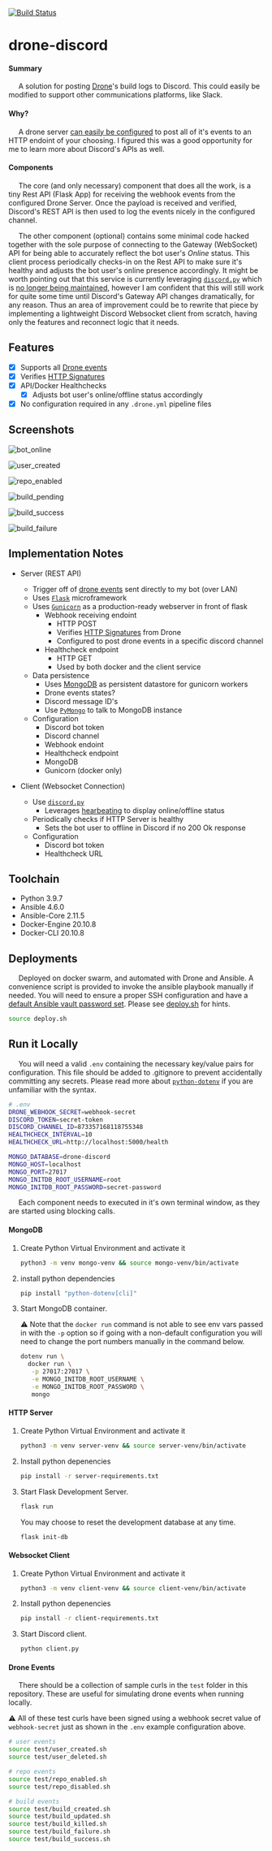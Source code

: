 [![Build Status](https://drone.kiwi-labs.net/api/badges/Diesel-Net/drone-discord/status.svg)](https://drone.kiwi-labs.net/Diesel-Net/drone-discord)


# drone-discord

#### **Summary**
&nbsp;&nbsp;&nbsp;&nbsp;&nbsp;A solution for posting [Drone](https://www.drone.io/)'s build logs to Discord. 
This could easily be modified to support other communications platforms, like Slack.

#### **Why?**
&nbsp;&nbsp;&nbsp;&nbsp;&nbsp;A drone server [can easily be configured](https://discourse.drone.io/t/how-to-use-global-webhooks/3755) to post all of it's events to an HTTP endoint of your choosing. I figured this was a good opportunity for me to learn more about Discord's APIs as well.

#### **Components**
&nbsp;&nbsp;&nbsp;&nbsp;&nbsp;The core (and only necessary) component that does all the work, is a tiny Rest API (Flask App) for receiving the webhook events from the configured Drone Server. Once the payload is received and verified, Discord's REST API is then used to log the events nicely in the configured channel.

&nbsp;&nbsp;&nbsp;&nbsp;&nbsp;The other component (optional) contains some minimal code hacked together with the sole purpose of connecting to the Gateway (WebSocket) API for being able to accurately reflect the bot user's _Online_ status. This client process periodically checks-in on the Rest API to make sure it's healthy and adjusts the bot user's online presence accordingly.
It might be worth pointing out that this service is currently leveraging [`discord.py`](https://pypi.org/project/discord.py/) which is [no longer being maintained](https://gist.github.com/Rapptz/4a2f62751b9600a31a0d3c78100287f1), however I am confident that this will still work for quite some time until Discord's Gateway API changes dramatically, for any reason. Thus an area of improvement could be to rewrite that piece by implementing a lightweight Discord Websocket client from scratch, having only the features and reconnect logic that it needs.

## Features
* [x] Supports all [Drone events](https://discourse.drone.io/t/how-to-use-global-webhooks/3755)
* [x] Verifies [HTTP Signatures](https://datatracker.ietf.org/doc/html/draft-cavage-http-signatures-10)
* [x] API/Docker Healthchecks
  * [x] Adjusts bot user's online/offline status accordingly
* [x] No configuration required in any `.drone.yml` pipeline files

## Screenshots

![bot_online](screenshots/bot_online.png)

![user_created](screenshots/user_created.png)

![repo_enabled](screenshots/repo_enabled.png)

![build_pending](screenshots/build_pending.png)

![build_success](screenshots/build_success.png)

![build_failure](screenshots/build_failure.png)

## Implementation Notes

- Server (REST API)
  - Trigger off of [drone events](https://discourse.drone.io/t/how-to-use-global-webhooks/3755) sent directly to my bot (over LAN)
  - Uses [`Flask`](https://flask.palletsprojects.com/en/2.0.x/) microframework
  - Uses [`Gunicorn`](https://gunicorn.org/) as a production-ready webserver in front of flask
    - Webhook receiving endoint
      - HTTP POST
      - Verifies [HTTP Signatures](https://datatracker.ietf.org/doc/html/draft-cavage-http-signatures-10) from Drone
      - Configured to post drone events in a specific discord channel
    - Healthcheck endpoint
      - HTTP GET
      - Used by both docker and the client service
  - Data persistence
    - Uses [MongoDB](https://www.mongodb.com/) as persistent datastore for gunicorn workers
    - Drone events states?
    - Discord message ID's
    - Use [`PyMongo`](https://pymongo.readthedocs.io/en/stable/) to talk to MongoDB instance
  - Configuration
    - Discord bot token
    - Discord channel
    - Webhook endoint
    - Healthcheck endpoint
    - MongoDB
    - Gunicorn (docker only)

- Client (Websocket Connection)
  - Use [`discord.py`](https://pypi.org/project/discord.py/)
    - Leverages [hearbeating](https://discord.com/developers/docs/topics/gateway#heartbeating) to display online/offline status
  - Periodically checks if HTTP Server is healthy
    - Sets the bot user to offline in Discord if no 200 Ok response
  - Configuration
    - Discord bot token
    - Healthcheck URL


## Toolchain
- Python 3.9.7
- Ansible 4.6.0
- Ansible-Core 2.11.5
- Docker-Engine 20.10.8
- Docker-CLI 20.10.8


## Deployments
&nbsp;&nbsp;&nbsp;&nbsp;&nbsp;Deployed on docker swarm, and automated with Drone and Ansible.
A convenience script is provided to invoke the ansible playbook manually if needed. You will need to ensure a proper SSH configuration and have a [default Ansible vault password set](https://docs.ansible.com/ansible/latest/user_guide/vault.html#setting-a-default-password-source). Please see [deploy.sh](deploy.sh) for hints.
```bash
source deploy.sh
```


## Run it Locally
&nbsp;&nbsp;&nbsp;&nbsp;&nbsp;You will need a valid `.env` containing the necessary key/value pairs for configuration. This file should be added to .gitignore to prevent accidentally committing any secrets. Please read more about [`python-dotenv`](https://pypi.org/project/python-dotenv/) if you are unfamiliar with the syntax. 

```bash
# .env
DRONE_WEBHOOK_SECRET=webhook-secret
DISCORD_TOKEN=secret-token
DISCORD_CHANNEL_ID=873357168118755348
HEALTHCHECK_INTERVAL=10
HEALTHCHECK_URL=http://localhost:5000/health

MONGO_DATABASE=drone-discord
MONGO_HOST=localhost
MONGO_PORT=27017
MONGO_INITDB_ROOT_USERNAME=root
MONGO_INITDB_ROOT_PASSWORD=secret-password
```

&nbsp;&nbsp;&nbsp;&nbsp;&nbsp;Each component needs to executed in it's own terminal window, as they are started using blocking calls.

#### MongoDB
1. Create Python Virtual Environment and activate it
   ```bash
   python3 -m venv mongo-venv && source mongo-venv/bin/activate
   ```

2. install python dependencies
   ```bash
   pip install "python-dotenv[cli]"
   ````

2. Start MongoDB container.
   
   :warning: Note that the `docker run` command is not able to see env vars passed in with the `-p` option so if going with a non-default configuration you will need to change the port numbers manually in the command below.
   ```bash
   dotenv run \
     docker run \
      -p 27017:27017 \
      -e MONGO_INITDB_ROOT_USERNAME \
      -e MONGO_INITDB_ROOT_PASSWORD \
      mongo
   ```

#### HTTP Server
1. Create Python Virtual Environment and activate it
   ```bash
   python3 -m venv server-venv && source server-venv/bin/activate
   ```

2. Install python depenencies
   ```bash
   pip install -r server-requirements.txt
   ```

3. Start Flask Development Server.
   ```bash
   flask run
   ```

   You may choose to reset the development database at any time.
   ```bash
   flask init-db
   ````


#### Websocket Client
1. Create Python Virtual Environment and activate it
   ```bash
   python3 -m venv client-venv && source client-venv/bin/activate
   ```

2. Install python depenencies
   ```bash
   pip install -r client-requirements.txt
   ```

3. Start Discord client.
   ```bash
   python client.py
   ```

#### Drone Events
&nbsp;&nbsp;&nbsp;&nbsp;&nbsp;There should be a collection of sample curls in the `test` folder in this repository. These are useful for simulating drone events when running locally.

:warning: All of these test curls have been signed using a webhook secret value of `webhook-secret` just as shown in the `.env` example configuration above.  
```bash
# user events
source test/user_created.sh
source test/user_deleted.sh

# repo events
source test/repo_enabled.sh
source test/repo_disabled.sh

# build events
source test/build_created.sh
source test/build_updated.sh
source test/build_killed.sh
source test/build_failure.sh
source test/build_success.sh
```
